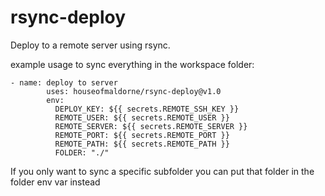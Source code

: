 # rsync-deploy

Deploy to a remote server using rsync.

example usage to sync everything in the workspace folder:
```
- name: deploy to server
        uses: houseofmaldorne/rsync-deploy@v1.0
        env:
          DEPLOY_KEY: ${{ secrets.REMOTE_SSH_KEY }}
          REMOTE_USER: ${{ secrets.REMOTE_USER }}
          REMOTE_SERVER: ${{ secrets.REMOTE_SERVER }}
          REMOTE_PORT: ${{ secrets.REMOTE_PORT }}
          REMOTE_PATH: ${{ secrets.REMOTE_PATH }}
          FOLDER: "./"
```

If you only want to sync a specific subfolder you can put that folder in the folder env var instead
